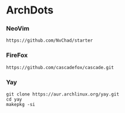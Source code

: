 # ArchDots

### NeoVim
```
https://github.com/NvChad/starter
```
### FireFox
```
https://github.com/cascadefox/cascade.git
```

### Yay
```
git clone https://aur.archlinux.org/yay.git
cd yay
makepkg -si
```
